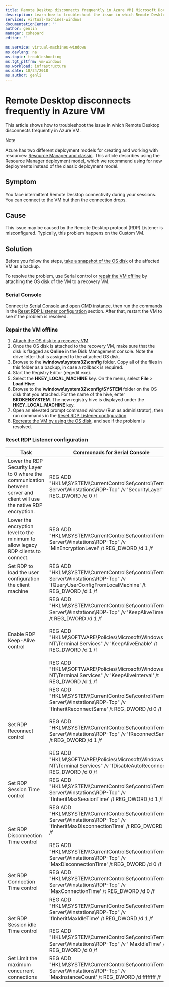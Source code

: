 ```yaml
---
title: Remote Desktop disconnects frequently in Azure VM| Microsoft Docs
description: Learn how to troubleshoot the issue in which Remote Desktop disconnects frequently in Azure VM.
services: virtual-machines-windows
documentationCenter: ''
author: genlin
manager: cshepard
editor: ''

ms.service: virtual-machines-windows
ms.devlang: na
ms.topic: troubleshooting
ms.tgt_pltfrm: vm-windows
ms.workload: infrastructure
ms.date: 10/24/2018
ms.author: genli
---
```


# Remote Desktop disconnects frequently in Azure VM

This article shows how to troubleshoot the issue in which Remote Desktop disconnects frequently in Azure VM.

> [!NOTE] 
> Azure has two different deployment models for creating and working with resources: 
[Resource Manager and classic](../../azure-resource-manager/resource-manager-deployment-model.md). This article describes using the Resource Manager deployment model, which we recommend using for new deployments instead of the classic deployment model.

## Symptom 

You face intermittent Remote Desktop connectivity during your sessions. You can connect to the VM but then the connection drops.

## Cause

This issue may be caused by the Remote Desktop protocol (RDP) Listener is misconfigured. Typically, this problem happens on the Custom VM.

## Solution

Before you follow the steps, [take a snapshot of the OS disk](../windows/snapshot-copy-managed-disk.md) of the affected VM as a backup. 

To resolve the problem, use Serial control or [repair the VM offline](#repair-the-vm-offline) by attaching the OS disk of the VM to a recovery VM.

### Serial Console 

Connect to [Serial Console and open CMD instance](./serial-console-windows.md), then run the commands in the [Reset RDP Listener configuration](#reset-rdp-listener-configuration) section. After that, restart the VM to see if the problem is resolved.

### Repair the VM offline

1. [Attach the OS disk to a recovery VM](../windows/troubleshoot-recovery-disks-portal.md).
2. Once the OS disk is attached to the recovery VM, make sure that the disk is flagged as **Online** in the Disk Management console. Note the drive letter that is assigned to the attached OS disk.
3. Browse to the **\windows\system32\config** folder. Copy all of the files in this folder as a backup, in case a rollback is required.
4. Start the Registry Editor (regedit.exe).
5. Select the **HKEY_LOCAL_MACHINE** key. On the menu, select **File** > **Load Hive**:
6. Browse to the **\windows\system32\config\SYSTEM** folder on the OS disk that you attached. For the name of the hive, enter **BROKENSYSTEM**. The new registry hive is displayed under the **HKEY_LOCAL_MACHINE** key. 
7. Open an elevated prompt command window (Run as administrator), then run commands in the [Reset RDP Listener configuration](#reset-rdp-listener-configuration). 
8. [Recreate the VM by using the OS disk](../windows/troubleshoot-recovery-disks-portal.md), and see if the problem is resolved.


### Reset RDP Listener configuration

| Task                                                                                                                        | Commonads for Serial Console                                                                                                                                                                                                                                                                                                                                                                                                    | Commonads for Repair the VM offline                                                                                                                                                                                                                                                                                                                                                                                                          |
|-----------------------------------------------------------------------------------------------------------------------------|-------------------------------------------------------------------------------------------------------------------------------------------------------------------------------------------------------------------------------------------------------------------------------------------------------------------------------------------------------------------------------------------------------------------|--------------------------------------------------------------------------------------------------------------------------------------------------------------------------------------------------------------------------------------------------------------------------------------------------------------------------------------------------------------------------------------------------------------------------------|
| Lower the RDP   Security Layer to 0 where the communication between server and client will   use the native RDP encryption. | REG ADD   "HKLM\SYSTEM\CurrentControlSet\control\Terminal   Server\Winstations\RDP-Tcp" /v 'SecurityLayer' /t REG_DWORD /d 0 /f                                                                                                                                                                                                                                                                                   | REG ADD   "HKLM\BROKENSYSTEM\ControlSet001\control\Terminal   Server\Winstations\RDP-Tcp" /v 'SecurityLayer' /t REG_DWORD /d 0 /f                                                                                                                                                                                                                                                                                              |
| Lower the   encryption level to the minimum to allow legacy RDP clients to connect.                                         | REG ADD   "HKLM\SYSTEM\CurrentControlSet\control\Terminal   Server\Winstations\RDP-Tcp" /v 'MinEncryptionLevel' /t REG_DWORD /d 1 /f                                                                                                                                                                                                                                                                              | REG ADD   "HKLM\BROKENSYSTEM\ControlSet001\control\Terminal   Server\Winstations\RDP-Tcp" /v 'MinEncryptionLevel' /t REG_DWORD /d 1 /f                                                                                                                                                                                                                                                                                         |
| Set RDP to load the   user configuration the client machine                                                                 | REG ADD   "HKLM\SYSTEM\CurrentControlSet\control\Terminal   Server\Winstations\RDP-Tcp" /v 'fQueryUserConfigFromLocalMachine' /t   REG_DWORD /d 1 /f                                                                                                                                                                                                                                                              | REG ADD   "HKLM\BROKENSYSTEM\ControlSet001\control\Terminal   Server\Winstations\RDP-Tcp" /v 'fQueryUserConfigFromLocalMachine' /t   REG_DWORD /d 1 /f                                                                                                                                                                                                                                                                         |
| Enable RDP   Keep-Alive control                                                                                             |  REG ADD   "HKLM\SYSTEM\CurrentControlSet\control\Terminal   Server\Winstations\RDP-Tcp" /v 'KeepAliveTimeout' /t REG_DWORD /d 1   /f      </br></br> REG ADD "HKLM\SOFTWARE\Policies\Microsoft\Windows NT\Terminal   Services" /v 'KeepAliveEnable' /t REG_DWORD /d 1 /f     </br></br>  REG ADD   "HKLM\SOFTWARE\Policies\Microsoft\Windows NT\Terminal Services" /v   'KeepAliveInterval' /t REG_DWORD /d 1 /f                     | REG  ADD "HKLM\BROKENSYSTEM\ControlSet001\control\Terminal   Server\Winstations\RDP-Tcp" /v 'KeepAliveTimeout' /t REG_DWORD /d 1 /f    </br></br>        REG ADD   "HKLM\BROKENSOFTWARE\Policies\Microsoft\Windows NT\Terminal   Services" /v 'KeepAliveEnable' /t REG_DWORD /d 1 /f       </br></br>      REG ADD            "HKLM\BROKENSOFTWARE\Policies\Microsoft\Windows NT\Terminal   Services" /v 'KeepAliveInterval' /t REG_DWORD /d 1 /f |
| Set RDP Reconnect   control                                                                                                 |  REG ADD   "HKLM\SYSTEM\CurrentControlSet\control\Terminal   Server\Winstations\RDP-Tcp" /v 'fInheritReconnectSame' /t REG_DWORD /d 0   /f   </br></br>    REG ADD "HKLM\SYSTEM\CurrentControlSet\control\Terminal   Server\Winstations\RDP-Tcp" /v 'fReconnectSame' /t REG_DWORD /d 1   /f    </br></br>   REG ADD "HKLM\SOFTWARE\Policies\Microsoft\Windows NT\Terminal   Services" /v 'fDisableAutoReconnect' /t REG_DWORD /d 0 /f | REG ADD   "HKLM\BROKENSYSTEM\ControlSet001\control\Terminal   Server\Winstations\RDP-Tcp" /v 'fInheritReconnectSame' /t  REG_DWORD /d 0 /f   </br></br> REG ADD "HKLM\BROKENSYSTEM\ControlSet001\control\Terminal   Server\Winstations\RDP-Tcp" /v 'fReconnectSame' /t REG_DWORD /d 1 /f         </br></br>    REG ADD   "HKLM\BROKENSOFTWARE\Policies\Microsoft\Windows NT\Terminal   Services" /v 'fDisableAutoReconnect' /t REG_DWORD /d 0 /f    |
| Set RDP Session   Time control                                                                                              |  REG ADD   "HKLM\SYSTEM\CurrentControlSet\control\Terminal   Server\Winstations\RDP-Tcp" /v 'fInheritMaxSessionTime' /t REG_DWORD /d   1 /f                                                                                                                                                                                                                                                                       | REG ADD   "HKLM\BROKENSYSTEM\ControlSet001\control\Terminal   Server\Winstations\RDP-Tcp" /v 'fInheritMaxSessionTime' /t REG_DWORD /d   1 /f                                                                                                                                                                                                                                                                                   |
| Set RDP   Disconnection Time control                                                                                        | REG ADD "HKLM\SYSTEM\CurrentControlSet\control\Terminal   Server\Winstations\RDP-Tcp" /v 'fInheritMaxDisconnectionTime' /t   REG_DWORD /d 1 /f   </br></br>    REG ADD "HKLM\SYSTEM\CurrentControlSet\control\Terminal   Server\Winstations\RDP-Tcp" /v 'MaxDisconnectionTime' /t REG_DWORD /d 0   /f                                                                                                                       | REG ADD "HKLM\BROKENSYSTEM\ControlSet001\control\Terminal   Server\Winstations\RDP-Tcp" /v 'fInheritMaxDisconnectionTime' /t   REG_DWORD /d 1 /f   </br></br>     REG ADD "HKLM\BROKENSYSTEM\ControlSet001\control\Terminal   Server\Winstations\RDP-Tcp" /v 'MaxDisconnectionTime' /t REG_DWORD /d 0   /f                                                                                                                               |
| Set RDP   Connection Time control                                                                                           |  REG ADD   "HKLM\SYSTEM\CurrentControlSet\control\Terminal   Server\Winstations\RDP-Tcp" /v 'MaxConnectionTime' /t REG_DWORD /d 0 /f                                                                                                                                                                                                                                                                              | REG   ADD "HKLM\BROKENSYSTEM\ControlSet001\control\Terminal   Server\Winstations\RDP-Tcp" /v 'MaxConnectionTime' /t REG_DWORD /d 0 /f                                                                                                                                                                                                                                                                                          |
| Set RDP Session   idle Time control                                                                                         |  REG ADD   "HKLM\SYSTEM\CurrentControlSet\control\Terminal   Server\Winstations\RDP-Tcp" /v 'fInheritMaxIdleTime' /t REG_DWORD /d 1   /f       </br></br>          REG ADD "HKLM\SYSTEM\CurrentControlSet\control\Terminal   Server\Winstations\RDP-Tcp" /v ' MaxIdleTime' /t REG_DWORD /d 0 /f                                                                                                                             |  REG ADD   "HKLM\BROKENSYSTEM\ControlSet001\control\Terminal   Server\Winstations\RDP-Tcp" /v 'fInheritMaxIdleTime' /t REG_DWORD /d 1   /f          </br></br>         REG ADD "HKLM\BROKENSYSTEM\ControlSet001\control\Terminal   Server\Winstations\RDP-Tcp" /v ' MaxIdleTime' /t REG_DWORD /d 0 /f                                                                                                                                    |
|Set Limit the maximum concurrent connections                                                                                                                       |         REG ADD "HKLM\SYSTEM\CurrentControlSet\control\Terminal Server\Winstations\RDP-Tcp" /v 'MaxInstanceCount' /t REG_DWORD /d ffffffff /f                                                                                                                                                                                                                                                                                                                                                                                                      |        REG ADD "HKLM\BROKENSYSTEM\ControlSet001\control\Terminal Server\Winstations\RDP-Tcp" /v 'MaxInstanceCount' /t REG_DWORD /d ffffffff /f                                                                                                                                                                                                                                                                                                                                                                                                                 |

